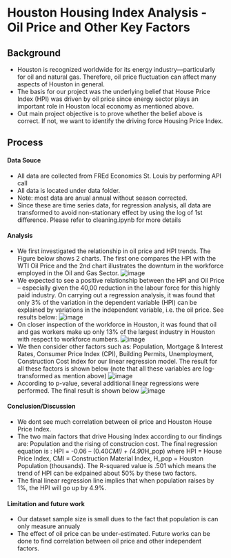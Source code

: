 # Houston Housing Index Analysis - Oil Price and Other Key Factors 

## Background
-  Houston is recognized worldwide for its energy industry—particularly for oil and natural gas. Therefore, oil price fluctuation can affect many aspects of Houston in general.
- The basis for our project was the underlying belief that House Price Index (HPI) was driven by oil price since energy sector plays an important role in Houston local economy as mentioned above. 
- Out main project objective is to prove whether the belief above is correct. If not, we want to identify the driving force Housing Price Index. 

## Process
#### Data Souce
- All data are collected from FREd Economics St. Louis by performing API call
- All data is located under data folder.
- Note: most data are anual annual without season corrected. 
- Since these are time series data, for regression analysis, all data are transformed to avoid non-stationary effect by using the log of 1st difference. Please refer to cleaning.ipynb for more details 

#### Analysis
- We first investigated the relationship in oil price and HPI trends.  The Figure below shows 2 charts. The first one compares the HPI with the WTI Oil Price and the 2nd chart illustrates the downturn in the workforce employed in the Oil and Gas Sector. 
![image](https://user-images.githubusercontent.com/42792976/51587816-acdc4800-1ea7-11e9-97b1-8b383e25e67b.png)
- We expected to see a positive relationship between the HPI and Oil Price – especially given the 40,00 reduction in the labour force for this highly paid industry.  On carrying out a regression analysis, it was found that only 3% of the variation in the dependent variable (HPI) can be explained by variations in the independent variable, i.e. the oil price.  See results below:
![image](https://user-images.githubusercontent.com/42792976/51587869-d5644200-1ea7-11e9-9c9c-ddf40053e813.png)
- On closer inspection of the workforce in Houston, it was found that oil and gas workers make up only 13% of the largest industry in Houston with respect to workforce numbers.
![image](https://user-images.githubusercontent.com/42792976/51587897-e8771200-1ea7-11e9-80c0-16ba886777d3.png)
- We then consider other factors such as: Population, Mortgage & Interest Rates, Consumer Price Index (CPI), Building Permits, Unemployment, Construction Cost Index for our linear regression model. The result for all these factors is shown below (note that all these variables are log-transformed as mention above)
![image](https://user-images.githubusercontent.com/42792976/51588007-4b68a900-1ea8-11e9-8774-0b7827d4fc07.png)
- According to p-value, several additional linear regressions were performed. The final result is shown below
![image](https://user-images.githubusercontent.com/42792976/51588115-c3cf6a00-1ea8-11e9-91bc-a9a00d3f8b89.png)


#### Conclusion/Discussion
- We dont see much correlation between oil price and Houston House Price Index. 
- The two main factors that drive Housing Index according to our findings are: Population and the rising of construcion cost. The final regression equation is : HPI = -0.06 – (0.40*CMI) + (4.90*H_pop) where HPI = House Price Index, CMI = Construction Material Index, H_pop = Houston Population (thousands). The R-squared value is .501 which means the trend of HPI can be exlpained about 50% by these two factors. 
- The final linear regression line implies that when population raises by 1%, the HPI will go up by 4.9%. 

#### Limitation and future work 
- Our dataset sample size is small dues to the fact that population is can only measure annualy 
- The effect of oil price can be under-estimated. Future works can be done to find correlation between oil price and other independent factors.